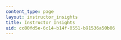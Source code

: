 ```yaml
---
content_type: page
layout: instructor_insights
title: Instructor Insights
uid: cc80fd5e-6c14-b14f-0551-b91536a50b06
---
```


